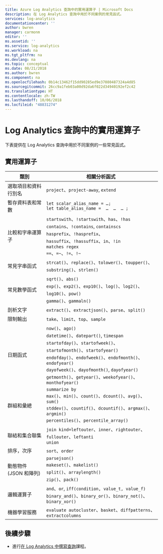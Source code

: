 ```yaml
---
title: Azure Log Analytics 查詢中的實用運算子 | Microsoft Docs
description: 在 Log Analytics 查詢中用於不同案例的常見函式。
services: log-analytics
documentationcenter: ''
author: bwren
manager: carmonm
editor: ''
ms.assetid: ''
ms.service: log-analytics
ms.workload: na
ms.tgt_pltfrm: na
ms.devlang: na
ms.topic: conceptual
ms.date: 08/21/2018
ms.author: bwren
ms.component: na
ms.openlocfilehash: 0b14c13462f15dd90285ed9e37080487324a4d85
ms.sourcegitcommit: 26cc9a1feb03a00d92da6f022d34940192ef2c42
ms.translationtype: HT
ms.contentlocale: zh-TW
ms.lasthandoff: 10/06/2018
ms.locfileid: "48831274"
---
```

# <a name="useful-operators-in-log-analytics-queries"></a>Log Analytics 查詢中的實用運算子

下表提供在 Log Analytics 查詢中用於不同案例的一些常見函式。

## <a name="useful-operators"></a>實用運算子

類別                                |相關分析函式
----------------------------------------|----------------------------------------
選取項目和資料行別名            |`project`、`project-away`, `extend`
暫存資料表和常數          |`let scalar_alias_name = …;` <br> `let table_alias_name =  …  …  … ;`| 
比較和字串運算子         |`startswith`、`!startswith`、`has`、`!has` <br> `contains`、`!contains`, `containscs` <br> `hasprefix`、`!hasprefix`、`hassuffix`、`!hassuffix`、`in`、`!in` <br> `matches regex` <br> `==`、`=~`、`!=`、`!~`
常見字串函式                 |`strcat()`、`replace()`、`tolower()`、`toupper()`、`substring()`、`strlen()`
常見數學函式                   |`sqrt()`、`abs()` <br> `exp()`、`exp2()`、`exp10()`、`log()`、`log2()`、`log10()`、`pow()` <br> `gamma()`、`gammaln()`
剖析文字                            |`extract()`、`extractjson()`、`parse`、`split()`
限制輸出                         |`take`、`limit`、`top`、`sample`
日期函式                          |`now()`、`ago()` <br> `datetime()`、`datepart()`, `timespan` <br> `startofday()`、`startofweek()`、`startofmonth()`、`startofyear()` <br> `endofday()`、`endofweek()`、`endofmonth()`、`endofyear()` <br> `dayofweek()`、`dayofmonth()`, `dayofyear()` <br> `getmonth()`、`getyear()`、`weekofyear()`、`monthofyear()`
群組和彙總                |`summarize by` <br> `max()`、`min()`、`count()`、`dcount()`、`avg()`、`sum()` <br> `stddev()`、`countif()`、`dcountif()`、`argmax()`、`argmin()` <br> `percentiles()`、`percentile_array()`
聯結和集合聯集                        |`join kind=leftouter`、`inner`、`rightouter`、`fullouter`、`leftanti` <br> `union`
排序，次序                             |`sort`、`order` 
動態物件 (JSON 和陣列)         |`parsejson()` <br> `makeset()`、`makelist()` <br> `split()`、`arraylength()` <br> `zip()`、`pack()`
邏輯運算子                       |`and`、`or`, `iff(condition, value_t, value_f)` <br> `binary_and()`、`binary_or()`、`binary_not()`、`binary_xor()`
機器學習服務                        |`evaluate autocluster`、`basket`、`diffpatterns`、`extractcolumns`


## <a name="next-steps"></a>後續步驟

- 進行[在 Log Analytics 中撰寫查詢](get-started-queries.md)課程。
